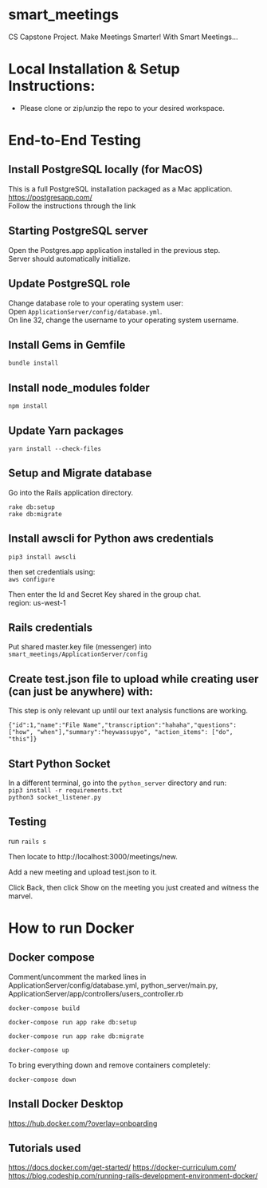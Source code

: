 # smart_meetings
CS Capstone Project. Make Meetings Smarter! With Smart Meetings...

# Local Installation & Setup Instructions:
- Please clone or zip/unzip the repo to your desired workspace.

# End-to-End Testing

## Install PostgreSQL locally (for MacOS)

This is a full PostgreSQL installation packaged as a Mac application.  
https://postgresapp.com/  
Follow the instructions through the link

## Starting PostgreSQL server

Open the Postgres.app application installed in the previous step.  
Server should automatically initialize.

## Update PostgreSQL role

Change database role to your operating system user:  
Open `ApplicationServer/config/database.yml`.  
On line 32, change the username to your operating system username.

## Install Gems in Gemfile

`bundle install`

## Install node_modules folder

`npm install`

## Update Yarn packages

`yarn install --check-files`

## Setup and Migrate database

Go into the Rails application directory.  
```
rake db:setup
rake db:migrate
```

## Install awscli for Python aws credentials

`pip3 install awscli`

then set credentials using:  
`aws configure`

Then enter the Id and Secret Key shared in the group chat.  
region: us-west-1

## Rails credentials

Put shared master.key file (messenger) into  
`smart_meetings/ApplicationServer/config`

## Create test.json file to upload while creating user (can just be anywhere) with:

This step is only relevant up until our text analysis functions are working.

`{"id":1,"name":"File Name","transcription":"hahaha","questions": ["how", "when"],"summary":"heywassupyo", "action_items": ["do", "this"]}`

## Start Python Socket

In a different terminal, go into the `python_server` directory and run:  
`pip3 install -r requirements.txt`  
`python3 socket_listener.py`

## Testing

run `rails s`

Then locate to http://localhost:3000/meetings/new.

Add a new meeting and upload test.json to it.

Click Back, then click Show on the meeting you just created and witness the marvel.

# How to run Docker

## Docker compose

<!-- `docker-compose run app yarn` -->

Comment/uncomment the marked lines in ApplicationServer/config/database.yml, python_server/main.py, ApplicationServer/app/controllers/users_controller.rb

`docker-compose build`

`docker-compose run app rake db:setup`

`docker-compose run app rake db:migrate`

`docker-compose up`

To bring everything down and remove containers completely:

`docker-compose down`

## Install Docker Desktop

<https://hub.docker.com/?overlay=onboarding>

## Tutorials used

<https://docs.docker.com/get-started/>
<https://docker-curriculum.com/>
<https://blog.codeship.com/running-rails-development-environment-docker/>
